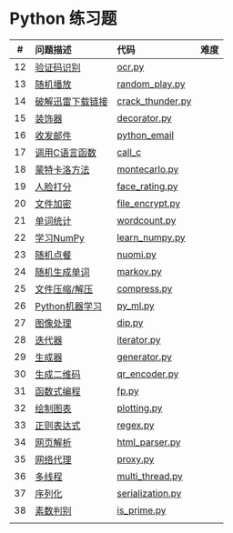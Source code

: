 # Python 练习题

|  #   | 问题描述                                     | 代码                                       | 难度   |
| :--: | :--------------------------------------- | :--------------------------------------- | :--- |
|  12  | [验证码识别](src/ocr/description.md)          | [ocr.py](src/ocr/ocr.py)                 |      |
|  13  | [随机播放](src/random_play/description.md)   | [random_play.py](src/random_play/random_play.py) |      |
|  14  | [破解迅雷下载链接](src/crack_thunder/description.md) | [crack_thunder.py](src/crack_thunder/crack_thunder.py) |      |
|  15  | [装饰器](src/decorator/description.md)      | [decorator.py](src/decorator/decorator.py) |      |
|  16  | [收发邮件](src/python_email/description.md)  | [python_email](src/python_email/python_email.py) |      |
|  17  | [调用C语言函数](src/call_c/description.md)     | [call_c](src/call_c/call_c.py)           |      |
|  18  | [蒙特卡洛方法](src/montecarlo/description.md)  | [montecarlo.py](src/montecarlo/montecarlo.py) |      |
|  19  | [人脸打分](src/face_rating/description.md)   | [face_rating.py](src/face_rating/face_rating.py) |      |
|  20  | [文件加密](src/file_encrypt/description.md)  | [file_encrypt.py](src/file_encrypt/file_encrypt.py) |      |
|  21  | [单词统计](src/wordcount/description.md)     | [wordcount.py](src/wordcount/wordcount.py) |      |
|  22  | [学习NumPy](src/learn_numpy/description.md) | [learn_numpy.py](src/learn_numpy/learn_numpy.py) |      |
|  23  | [随机点餐](src/nuomi/description.md)         | [nuomi.py](src/nuomi/nuomi.py)           |      |
|  24  | [随机生成单词](src/markov/description.md)      | [markov.py](src/markov/markov.py)        |      |
|  25  | [文件压缩/解压](src/compress/description.md)   | [compress.py](src/compress/compress.py)  |      |
|  26  | [Python机器学习](src/py_ml/description.md)   | [py_ml.py](src/py_ml/py_ml.py)           |      |
|  27  | [图像处理](src/dip/description.md)           | [dip.py](src/dip/dip.py)                 |      |
|  28  | [迭代器](src/iterator/description.md)       | [iterator.py](src/iterator/iterator.py)  |      |
|  29  | [生成器](src/generator/description.md)      | [generator.py](src/generator/generator.py) |      |
|  30  | [生成二维码](src/qr_encoder/description.md)   | [qr_encoder.py](src/qr_encoder/qr_encoder.py) |      |
|  31  | [函数式编程](src/fp/description.md)           | [fp.py](src/fp/fp.py)                    |      |
|  32  | [绘制图表](src/plotting/description.md)      | [plotting.py](src/plotting/plotting.py)  |      |
|  33  | [正则表达式](src/regex/description.md)        | [regex.py](src/regex/regex.py)           |      |
|  34  | [网页解析](src/html_parser/description.md)   | [html_parser.py](src/html_parser/html_parser.py) |      |
|  35  | [网络代理](src/proxy/description.md)         | [proxy.py](src/proxy/proxy.py)           |      |
|  36  | [多线程](src/multi_thread/description.md)   | [multi_thread.py](src/multi_thread/multi_thread.py) |      |
|  37  | [序列化](src/serialization/description.md)  | [serialization.py](src/serialization/serialization.py) |      |
|  38  | [素数判别](src/is_prime/description.md)      | [is_prime.py](src/is_prime/is_prime.py)  |      |
|      |                                          |                                          |      |


